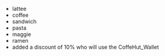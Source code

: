 + lattee
+ coffee
+ sandwich
+ pasta
+ maggie
+ ramen
+ added a discount of 10% who will use the CoffeHut_Wallet
